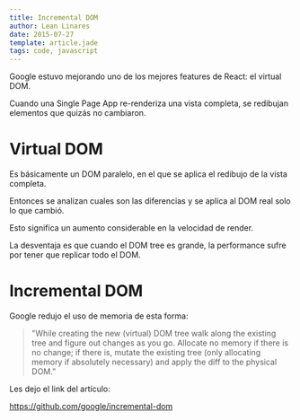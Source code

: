 ```yaml
---
title: Incremental DOM
author: Lean Linares
date: 2015-07-27
template: article.jade
tags: code, javascript
---
```


Google estuvo mejorando uno de los mejores features de React: el virtual DOM.

Cuando una Single Page App re-renderiza una vista completa, se redibujan elementos que quizás no cambiaron.

# Virtual DOM

Es básicamente un DOM paralelo, en el que se aplica el redibujo de la vista completa.

Entonces se analizan cuales son las diferencias y se aplica al DOM real solo lo que cambió.

Esto significa un aumento considerable en la velocidad de render.

La desventaja es que cuando el DOM tree es grande, la performance sufre por tener que replicar todo el DOM.

# Incremental DOM

Google redujo el uso de memoria de esta forma:

> "While creating the new (virtual) DOM tree walk along the existing tree and figure out changes as you go. Allocate no memory if there is no change; if there is, mutate the existing tree (only allocating memory if absolutely necessary) and apply the diff to the physical DOM."

Les dejo el link del artículo:

https://github.com/google/incremental-dom﻿
